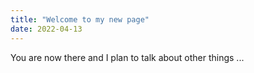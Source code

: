 ```yaml
---
title: "Welcome to my new page"
date: 2022-04-13
---
```


You are now there and I plan to talk about other things ...
